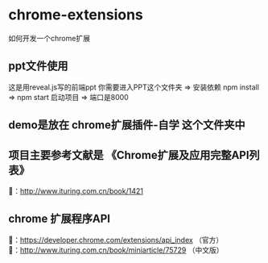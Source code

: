 # chrome-extensions
如何开发一个chrome扩展

## ppt文件使用
这是用reveal.js写的前端ppt
你需要进入PPT这个文件夹 => 安装依赖 npm install => npm start 启动项目 => 端口是8000

## demo是放在 chrome扩展插件-自学 这个文件夹中

## 项目主要参考文献是 《Chrome扩展及应用完整API列表》
🔗：http://www.ituring.com.cn/book/1421

## chrome 扩展程序API
🔗：https://developer.chrome.com/extensions/api_index （官方）                  
🔗：http://www.ituring.com.cn/book/miniarticle/75729 （中文版）
